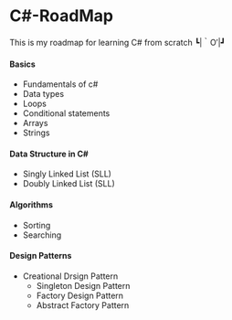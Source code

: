 # C#-RoadMap
This is my roadmap for learning C# from scratch ┗|｀O′|┛

<h4>Basics</h4>
<ul>
  <li>Fundamentals of c#</li>
  <li>Data types</li>
  <li>Loops</li>
  <li>Conditional statements</li>
  <li>Arrays</li>
  <li>Strings</li>
</ul>
<h4>Data Structure in C#</h4>
<ul>
  <li>Singly Linked List (SLL)</li>
  <li>Doubly Linked List (SLL)</li>
</ul>
<h4>Algorithms</h4>
<ul>
  <li>Sorting</li>
  <li>Searching</li>
</ul>
<h4>Design Patterns</h4>
<ul>
   <li>Creational Drsign Pattern
    <ul>
      <li>Singleton Design Pattern</li>
      <li>Factory Design Pattern</li>
      <li>Abstract Factory Pattern</li>
    </ul>
  </li>  
</ul>
